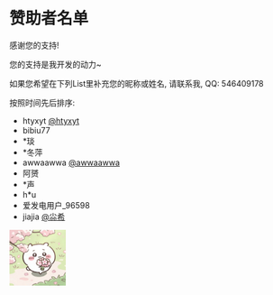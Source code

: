 # 赞助者名单

感谢您的支持!

您的支持是我开发的动力~

如果您希望在下列List里补充您的昵称或姓名, 请联系我, QQ: 546409178

按照时间先后排序:

- htyxyt [@htyxyt](https://github.com/htyxyt)
- bibiu77
- *琰
- *冬萍
- awwaawwa [@awwaawwa](https://github.com/awwaawwa)
- 阿赟
- *声
- h*u
- 爱发电用户_96598
- jiajia [@尛希](https://space.bilibili.com/347580558)

<img src="../images/chii.jpg" alt="preference" style="width: 100px" align="center"/>
